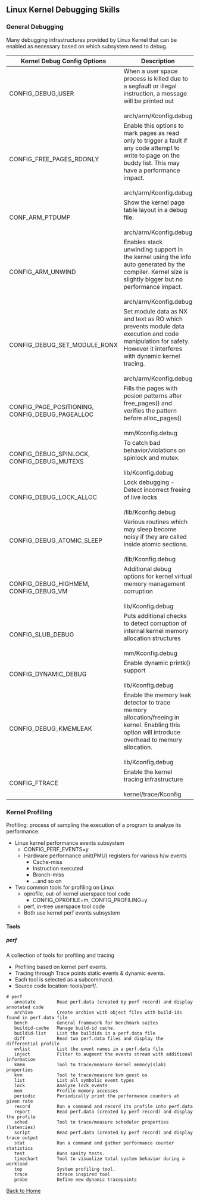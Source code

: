 ## Linux Kernel Debugging Skills

### General Debugging

Many debugging infrastructures provided by Linux Kernel that can be enabled as necessary based on which subsystem need to debug.

| Kernel Debug Config Options                          | Description                                                  | Default Value                           |
| ---------------------------------------------------- | ------------------------------------------------------------ | --------------------------------------- |
| CONFIG_DEBUG_USER                                    | When a user space process is killed due to a segfault or illegal instruction, a message will be printed out<br /><br />arch/arm/Kconfig.debug | =Y<br />kernel boot param:user_debug=31 |
| CONFIG_FREE_PAGES_RDONLY                             | Enable this options to mark pages as read only to trigger a fault if any code attempt to write to page on the buddy list. This may have a performance impact.<br /><br />arch/arm/Kconfig.debug | =N                                      |
| CONF_ARM_PTDUMP                                      | Show the kernel page table layout in a debug file.<br /><br />arch/arm/Kconfig.debug | =N                                      |
| CONFIG_ARM_UNWIND                                    | Enables stack unwinding support in the kernel using the info auto generated by the compiler. Kernel size is slightly bigger but no performance impact.<br /><br />arch/arm/Kconfig.debug | =Y                                      |
| CONFIG_DEBUG_SET_MODULE_RONX                         | Set module data as NX and text as RO which prevents module data execution and code manipulation for safety. However it interferes with dynamic kernel tracing.<br /><br />arch/arm/Kconfig.debug | =Y                                      |
| CONFIG_PAGE_POSITIONING,<br />CONFIG_DEBUG_PAGEALLOC | Fills the pages with posion patterns after free_pages() and verifies the pattern before alloc_pages()<br /><br />mm/Kconfig.debug | =N                                      |
| CONFIG_DEBUG_SPINLOCK,<br />CONFIG_DEBUG_MUTEXS      | To catch bad behavior/violations on spinlock and mutex.<br /><br />lib/Kconfig.debug | =N                                      |
| CONFIG_DEBUG_LOCK_ALLOC                              | Lock debugging - Detect incorrect freeing of live locks<br /><br />/lib/Kconfig.debug | =N                                      |
| CONFIG_DEBUG_ATOMIC_SLEEP                            | Various routines which may sleep become noisy if they are called inside atomic sections.<br /><br />/lib/Kconfig.debug | =N                                      |
| CONFIG_DEBUG_HIGHMEM,<br />CONFIG_DEBUG_VM           | Additional debug options for kernel virtual memory management corruption<br /><br />lib/Kconfig.debug | =N                                      |
| CONFIG_SLUB_DEBUG                                    | Puts additional checks to detect corruption of internal kernel memory allocation structures<br /><br />mm/Kconfig.debug | =Y                                      |
| CONFIG_DYNAMIC_DEBUG                                 | Enable dynamic printk() support<br /><br />lib/Kconfig.debug | =Y                                      |
| CONFIG_DEBUG_KMEMLEAK                                | Enable the memory leak detector to trace memory allocation/freeing in kernel. Enabling this option will introduce overhead to memory allocation.<br /><br />lib/Kconfig.debug | =N                                      |
| CONFIG_FTRACE                                        | Enable the kernel tracing infrastructure<br /><br />kernel/trace/Kconfig | =Y                                      |

### Kernel Profiling

Profiling: process of sampling the execution of a program to analyze its performance.

- Linux kernel performance events subsystem
  - CONFIG_PERF_EVENTS=y
  - Hardware performance unit(PMU) registers for various h/w events 
    - Cache-miss
    - Instruction executed
    - Branch-miss 
    - ...and so on
- Two common tools for profiling on Linux
  - oprofile, out-of-kernel userspace tool code
    - CONFIG_OPROFILE=m, CONFIG_PROFILING=y
  - perf, in-tree userspace tool code
  - Both use kernel perf events subsystem

#### Tools

##### perf

A collection of tools for profiling and tracing

- Profiling based on kernel perf events.
- Tracing through Trace points static events & dynamic events.
- Each tool is selected as a subcommand.
- Source code location: tools/perf/.

```
# perf
   annotate        Read perf.data (created by perf record) and display annotated code
   archive         Create archive with object files with build-ids found in perf.data file
   bench           General framework for benchmark suites
   buildid-cache   Manage build-id cache.
   buildid-list    List the buildids in a perf.data file
   diff            Read two perf.data files and display the differential profile
   evlist          List the event names in a perf.data file
   inject          Filter to augment the events stream with additional information
   kmem            Tool to trace/measure kernel memory(slab) properties
   kvm             Tool to trace/measure kvm guest os
   list            List all symbolic event types
   lock            Analyze lock events
   mem             Profile memory accesses
   periodic        Periodically print the performance counters at given rate
   record          Run a command and record its profile into perf.data
   report          Read perf.data (created by perf record) and display the profile
   sched           Tool to trace/measure scheduler properties (latencies)
   script          Read perf.data (created by perf record) and display trace output
   stat            Run a command and gather performance counter statistics
   test            Runs sanity tests.
   timechart       Tool to visualize total system behavior during a workload
   top             System profiling tool.
   trace           strace inspired tool
   probe           Define new dynamic tracepoints

```



[Back to Home](../index.md)